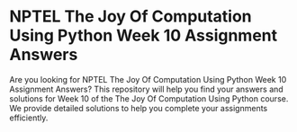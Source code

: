 # NPTEL The Joy Of Computation Using Python Week 10 Assignment Answers

Are you looking for NPTEL The Joy Of Computation Using Python Week 10 Assignment Answers? This repository will help you find your answers and solutions for Week 10 of the The Joy Of Computation Using Python course. We provide detailed solutions to help you complete your assignments efficiently.